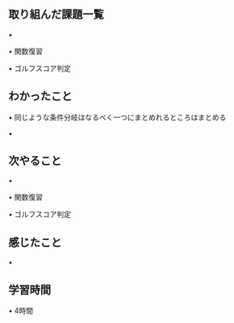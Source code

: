 ## 取り組んだ課題一覧
• 

• 関数復習

• ゴルフスコア判定

## わかったこと
• 同じような条件分岐はなるべく一つにまとめれるところはまとめる

• 


## 次やること
• 


• 関数復習


• ゴルフスコア判定

## 感じたこと
• 


## 学習時間
• 4時間